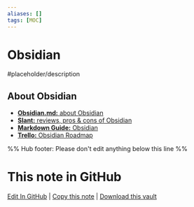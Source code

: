 ```yaml
---
aliases: []
tags: [MOC]
---
```


# Obsidian

#placeholder/description

## About Obsidian

- [**Obsidian.md:** about Obsidian](https://obsidian.md/about)
- [**Slant:** reviews, pros & cons of Obsidian](https://www.slant.co/options/37045/~obsidian-md-review)
- [**Markdown Guide:** Obsidian](https://www.markdownguide.org/tools/obsidian/)
- [**Trello:** Obsidian Roadmap](https://trello.com/b/Psqfqp7I/obsidian-roadmap)

%% Hub footer: Please don't edit anything below this line %%

# This note in GitHub

<span class="git-footer">[Edit In GitHub](https://github.dev/obsidian-community/obsidian-hub/blob/main/05%20-%20Concepts/Obsidian.md "git-hub-edit-note") | [Copy this note](https://raw.githubusercontent.com/obsidian-community/obsidian-hub/main/05%20-%20Concepts/Obsidian.md "git-hub-copy-note") | [Download this vault](https://github.com/obsidian-community/obsidian-hub/archive/refs/heads/main.zip "git-hub-download-vault") </span>
